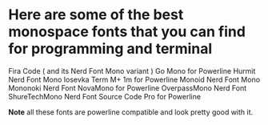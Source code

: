 # Here are some of the best monospace fonts that you can find for programming and terminal

Fira Code ( and its Nerd Font Mono variant )
Go Mono for Powerline
Hurmit Nerd Font Mono
Iosevka Term
M+ 1m for Powerline
Monoid Nerd Font Mono
Mononoki Nerd Font
NovaMono for Powerline
OverpassMono Nerd Font
ShureTechMono Nerd Font
Source Code Pro for Powerline

**Note** all these fonts are powerline compatible and look pretty good with it.
